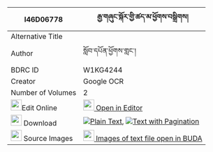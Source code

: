 |I46D06778|རྒྱ་གཞུང་སྐོར་གྱི་ཚད་མ་ཕྱོགས་བསྒྲིགས། 
| --- | --- 
|Alternative Title |
|Author| སློབ་དཔོན་ཕྱོགས་གླང་།
|BDRC ID | W1KG4244
|Creator | Google OCR
|Number of Volumes| 2
|<img width="25" src="https://img.icons8.com/color/25/000000/edit-property.png">Edit Online| [<img width="25" src="https://avatars.githubusercontent.com/u/45091458?s=200&v=4"> Open in Editor](http://editor.openpecha.org/I46D06778)
|<img width="25" src="https://img.icons8.com/fluent/48/000000/download-2.png"/>  Download | [![](https://img.icons8.com/color/20/000000/txt.png)Plain Text](https://github.com/Openpecha/I46D06778/releases/download/v1/gya_shyung_kor_gyi_tsema_chok__plain_I46D06778.zip), [![](https://img.icons8.com/color/20/000000/txt.png)Text with Pagination](https://github.com/Openpecha/I46D06778/releases/download/v1/gya_shyung_kor_gyi_tsema_chok__pages_I46D06778.zip)
|<img width="25" src="https://img.icons8.com/plasticine/100/000000/pictures-folder.png"/>  Source Images | [<img width="25" src="https://library.bdrc.io/icons/BUDA-small.svg"> Images of text file open in BUDA](https://library.bdrc.io/show/bdr:W1KG4244)